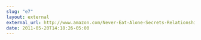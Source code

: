 ```yaml
---
slug: "e7"
layout: external
external_url: http://www.amazon.com/Never-Eat-Alone-Secrets-Relationship/dp/0385512058
date: 2011-05-20T14:18:26-05:00
---
```


